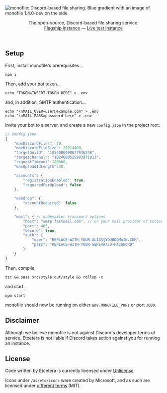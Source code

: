 <img src="https://fyle.uk/fiAb3" alt="monofile: Discord-based file sharing. Blue gradient with an image of monofile 1.4.0-dev on the side.">
<p align="center">The open-source, Discord-based file sharing service.<br><a href="https://fyle.uk">Flagship instance</a> &mdash; <a href="https://beta.fyle.uk">Live test instance</a></p>

<br>

## Setup

First, install monofile's prerequisites...
```
npm i
```

Then, add your bot token...
```
echo "TOKEN=INSERT-TOKEN.HERE" > .env
```
and, in addition, SMTP authentication...
```
echo "\nMAIL_USER=user@example.com" > .env
echo "\nMAIL_PASS=password here" > .env
```

Invite your bot to a server, and create a new `config.json` in the project root:
```js
// config.json
{
    "maxDiscordFiles": 20,
    "maxDiscordFileSize": 26214400,
    "targetGuild": "1024080490677936248",
    "targetChannel": "1024080525993971913",
    "requestTimeout":120000,
    "maxUploadIdLength":30,

    "accounts": {
        "registrationEnabled": true,
        "requiredForUpload": false
    },

    "webdrop": {
        "accountRequired": false
    },

    "mail": { // nodemailer transport options
        "host": "smtp.fastmail.com", // or your mail provider of choice
        "port": 465,
        "secure": true,
        "auth": {
            "user": "REPLACE-WITH-YOUR-ALIAS@YOURDOMAIN.COM",
            "pass": "REPLACE-WITH-YOUR-GENERATED-PASSWORD"
        }
    }
}
```

Then, compile:
```
tsc && sass src/style:out/style && rollup -c
```
and start.
```
npm start
```

monofile should now be running on either `env.MONOFILE_PORT` or port `3000`.

## Disclaimer

Although we believe monofile is not against Discord's developer terms of service, Etcetera is not liable if Discord takes action against you for running an instance.

## License

Code written by Etcetera is currently licensed under [Unlicense](./LICENSE).

Icons under `/assets/icons` were created by Microsoft, and as such are licensed under [different terms](./assets/icons/README.md) (MIT).
